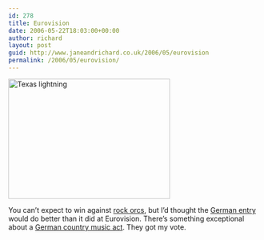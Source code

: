 ```yaml
---
id: 278
title: Eurovision
date: 2006-05-22T18:03:00+00:00
author: richard
layout: post
guid: http://www.janeandrichard.co.uk/2006/05/eurovision
permalink: /2006/05/eurovision/
---
```

<img src="http://www.janeandrichard.co.uk/blog/img/2006/05/germany.jpg" width="323" height="240" alt="Texas lightning" />

You can&#8217;t expect to win against [rock orcs](http://www.eurovision.tv/english/index.htm), but I&#8217;d thought the [German entry](http://www.eurovision.tv/english/384.htm) would do better than it did at Eurovision. There&#8217;s something exceptional about a [German country music act](http://www.texaslightning.net/). They got my vote.